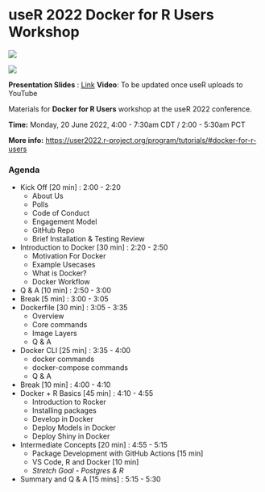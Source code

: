 # useR 2022 Docker for R Users Workshop

![](https://img.shields.io/badge/status-Complete-green)

![](.img/docker_R.001.jpeg)

**Presentation Slides** : [Link](https://github.com/rsangole/user2022-r-for-docker/blob/main/Introduction%20to%20Docker%20for%20R%20users.pdf)
**Video**: To be updated once useR uploads to YouTube

Materials for **Docker for R Users** workshop at the useR 2022 conference. 

**Time:** Monday, 20 June 2022, 4:00 - 7:30am CDT / 2:00 - 5:30am PCT

**More info:** https://user2022.r-project.org/program/tutorials/#docker-for-r-users

### Agenda

* Kick Off [20 min] : 2:00 - 2:20
    * About Us
    * Polls
    * Code of Conduct
    * Engagement Model
    * GitHub Repo
    * Brief Installation & Testing Review
* Introduction to Docker [30 min] : 2:20 - 2:50 
    * Motivation For Docker
    * Example Usecases
    * What is Docker?
    * Docker Workflow
* Q & A [10 min] : 2:50 - 3:00
* Break [5 min] : 3:00 - 3:05
* Dockerfile [30 min] : 3:05 - 3:35
   * Overview
   * Core commands
   * Image Layers
   * Q & A
* Docker CLI [25 min] : 3:35 - 4:00
  * docker commands
  * docker-compose commands
  * Q & A
* Break [10 min] : 4:00 - 4:10
* Docker + R Basics [45 min] : 4:10 - 4:55
   * Introduction to Rocker
   * Installing packages
   * Develop in Docker
   * Deploy Models in Docker
   * Deploy Shiny in Docker
* Intermediate Concepts [20 min] : 4:55 - 5:15
   * Package Development with GitHub Actions [15 min]
   * VS Code, R and Docker [10 min]
   * _Stretch Goal - Postgres & R_
* Summary and Q & A [15 mins] : 5:15 - 5:30

